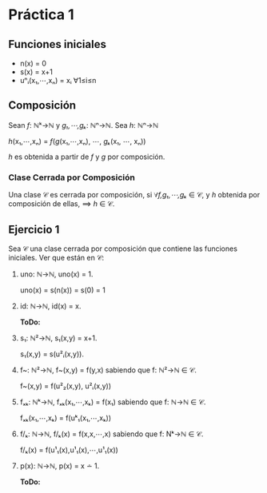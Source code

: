 Práctica 1
==========

Funciones iniciales
-------------------
* n(x) = 0
* s(x) = x+1
* uⁿᵢ(x₁,⋯,xₙ) = xᵢ ∀1≤i≤n

Composición
-----------
Sean _f_: ℕᵏ→ℕ y _g₁,⋯,gₖ_: ℕⁿ→ℕ. Sea _h_: ℕⁿ→ℕ

_h_(x₁,⋯,xₙ) = _f_(_g_(x₁,⋯,xₙ), ⋯, _gₖ_(x₁, ⋯, xₙ))

_h_ es obtenida a partir de _f_ y _g_ por composición.

### Clase Cerrada por Composición
Una clase 𝒞 es cerrada por composición, si ∀_f,g₁,⋯,gₖ_ ∈ 𝒞, y _h_ obtenida por composición de ellas, ⟹ _h_ ∈ 𝒞.

Ejercicio 1
-----------

Sea 𝒞 una clase cerrada por composición que contiene las funciones iniciales. Ver que están en 𝒞:

1. uno: ℕ→ℕ, uno(x) = 1.
    
    uno(x) = s(n(x)) = s(0) = 1
2. id: ℕ→ℕ, id(x) = x.
    
    **ToDo:**
3. s₁: ℕ²→ℕ, s₁(x,y) = x+1.
    
    s₁(x,y) = s(u²ᵢ(x,y)).
4. f~: ℕ²→ℕ, f~(x,y) = f(y,x) sabiendo que f: ℕ²→ℕ ∈ 𝒞.
    
    f~(x,y) = f(u²₂(x,y), u²ᵢ(x,y))
5. fₓₖ: ℕᵏ→ℕ, fₓₖ(x₁,⋯,xₖ) = f(x₁) sabiendo que f: ℕ→ℕ ∈ 𝒞.
    
    fₓₖ(x₁,⋯,xₖ) = f(uᵏ₁(x₁,⋯,xₖ))
6. f/ₖ: ℕ→ℕ, f/ₖ(x) = f(x,x,⋯,x) sabiendo que f: Nᵏ→ℕ ∈ 𝒞.
    
    f/ₖ(x) = f(u¹₁(x),u¹₁(x),⋯,u¹₁(x))
7. p(x): ℕ→ℕ, p(x) = x ∸ 1.
    
    **ToDo:**